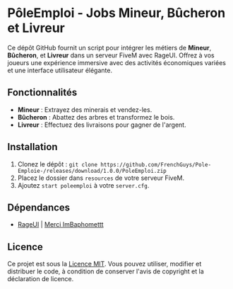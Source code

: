 # PôleEmploi - Jobs Mineur, Bûcheron et Livreur

Ce dépôt GitHub fournit un script pour intégrer les métiers de **Mineur**, **Bûcheron**, et **Livreur** dans un serveur FiveM avec RageUI. Offrez à vos joueurs une expérience immersive avec des activités économiques variées et une interface utilisateur élégante.

## Fonctionnalités

- **Mineur** : Extrayez des minerais et vendez-les.
- **Bûcheron** : Abattez des arbres et transformez le bois.
- **Livreur** : Effectuez des livraisons pour gagner de l'argent.

## Installation

1. Clonez le dépôt : `git clone https://github.com/FrenchGuys/Pole-Emploie-/releases/download/1.0.0/PoleEmploi.zip`
2. Placez le dossier dans `resources` de votre serveur FiveM.
3. Ajoutez `start poleemploi` à votre `server.cfg`.

## Dépendances

- [RageUI](https://github.com/ImBaphomettt/RageUI) | [Merci ImBaphomettt](https://github.com/ImBaphomettt) 

## Licence

Ce projet est sous la [Licence MIT](https://opensource.org/licenses/MIT). Vous pouvez utiliser, modifier et distribuer le code, à condition de conserver l'avis de copyright et la déclaration de licence.

